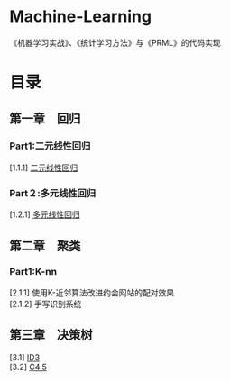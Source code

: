 # Machine-Learning
《机器学习实战》、《统计学习方法》与《PRML》的代码实现
# 目录
## 第一章　**回归**
### Part1:二元线性回归
[1.1.1] [二元线性回归](https://github.com/BIRlz/Machine-Learning/tree/master/LinearRegression/LinearRegressionWithMultiple)
### Part２:多元线性回归
[1.2.1] [多元线性回归](https://github.com/BIRlz/Machine-Learning/tree/master/LinearRegression/LinearRegressionWithFourEle)
## 第二章　**聚类**
### Part1:K-nn
[2.1.1] 使用K-近邻算法改进约会网站的配对效果 <br/>
[2.1.2] 手写识别系统
## 第三章　**决策树**
[3.1] [ID3](https://github.com/BIRlz/Machine-Learning/blob/master/decisionTree/ID3decisionTree.py) <br/>
[3.2] [C4.5](https://github.com/BIRlz/Machine-Learning/blob/master/decisionTree/C4-5DecisionTree.py)
